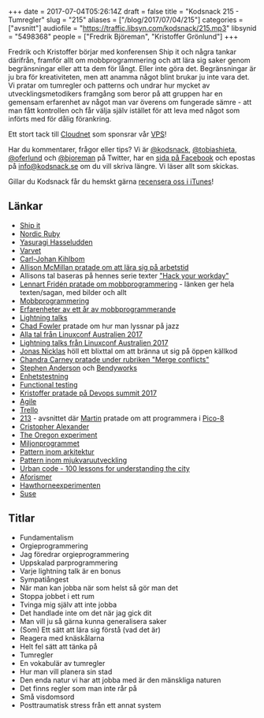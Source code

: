 +++
date = 2017-07-04T05:26:14Z
draft = false
title = "Kodsnack 215 - Tumregler"
slug = "215"
aliases = ["/blog/2017/07/04/215"]
categories = ["avsnitt"]
audiofile = "https://traffic.libsyn.com/kodsnack/215.mp3"
libsynid = "5498368"
people = ["Fredrik Björeman", "Kristoffer Grönlund"]
+++

Fredrik och Kristoffer börjar med konferensen Ship it och några tankar därifrån, framför allt om mobbprogrammering och att lära sig saker genom begränsningar eller att ta dem för långt. Eller inte göra det. Begränsningar är ju bra för kreativiteten, men att anamma något blint brukar ju inte vara det. Vi pratar om tumregler och patterns och undrar hur mycket av utvecklingsmetodikers framgång som beror på att gruppen har en gemensam erfarenhet av något man var överens om fungerade sämre - att man fått kontrollen och får välja själv istället för att leva med något som införts med för dålig förankring.

Ett stort tack till [Cloudnet](http://www.cloudnet.se) som sponsrar vår [VPS](http://en.wikipedia.org/wiki/Virtual_private_server)!

Har du kommentarer, frågor eller tips? Vi är [@kodsnack](https://www.twitter.com/kodsnack), [@tobiashieta](https://www.twitter.com/tobiashieta), [@oferlund](https://www.twitter.com/oferlund) och [@bjoreman](https://www.twitter.com/bjoreman) på Twitter, har en [sida på Facebook](https://www.facebook.com/kodsnack) och epostas på [info@kodsnack.se](mailto:info@kodsnack.se) om du vill skriva längre. Vi läser allt som skickas.

Gillar du Kodsnack får du hemskt gärna [recensera oss i iTunes](http://itunes.apple.com/se/podcast/kodsnack/id561631498?l=en)!

## Länkar ##
* [Ship it](https://shipitconf.org/)
* [Nordic Ruby](https://shipitconf.org/)
* [Yasuragi Hasseludden](https://yasuragi.se/)
* [Varvet](https://www.varvet.com/)
* [Carl-Johan Kihlbom](https://twitter.com/cjse)
* [Allison McMillan pratade om att lära sig på arbetstid](https://shipitconf.org/speakers.html#allison)
* Allisons tal baseras på hennes serie texter ["Hack your workday"](http://daydreamsinruby.com/hack-your-workday-p1/)
* [Lennart Fridén pratade om mobbprogrammering](http://codecoupled.org/2017/06/23/mob-it/) - länken ger hela texten/sagan, med bilder och allt
* [Mobbprogrammering](https://en.wikipedia.org/wiki/Mob_programming)
* [Erfarenheter av ett år av mobbprogrammerande](https://engineering.klarna.com/a-year-of-mob-programming-e8cc7543ac2)
* [Lightning talks](https://en.wikipedia.org/wiki/Lightning_talk)
* [Chad Fowler](https://twitter.com/chadfowler) pratade om hur man lyssnar på jazz
* [Alla tal från Linuxconf Australien 2017](https://www.youtube.com/user/linuxconfau2017)
* [Lightning talks från Linuxconf Australien 2017](https://www.youtube.com/watch?v=brNmfD1Lb7M&feature=youtu.be&t=1471)
* [Jonas Nicklas](https://twitter.com/jonicklas) höll ett blixttal om att bränna ut sig på öppen källkod
* [Chandra Carney pratade under rubriken "Merge conflicts"](https://shipitconf.org/speakers.html#chandra)
* [Stephen Anderson](https://twitter.com/bendycode) och [Bendyworks](https://bendyworks.com/)
* [Enhetstestning](https://en.wikipedia.org/wiki/Unit_testing)
* [Functional testing](https://en.wikipedia.org/wiki/Functional_testing)
* [Kristoffer pratade på Devops summit 2017](http://techworld.event.idg.se/event/devops-summit/)
* [Agile](https://en.wikipedia.org/wiki/Agile_software_development)
* [Trello](https://en.wikipedia.org/wiki/Trello)
* [213](https://kodsnack.se/213/) - avsnittet där [Martin](https://twitter.com/grapefrukt/) pratade om att programmera i [Pico-8](https://www.lexaloffle.com/pico-8.php)
* [Cristopher Alexander](https://en.wikipedia.org/wiki/Christopher_Alexander)
* [The Oregon experiment](https://en.wikipedia.org/wiki/The_Oregon_Experiment)
* [Miljonprogrammet](https://sv.wikipedia.org/wiki/Miljonprogrammet)
* [Pattern inom arkitektur](https://en.wikipedia.org/wiki/Pattern_%28architecture%29)
* [Pattern inom mjukvaruutveckling](https://en.wikipedia.org/wiki/Architectural_pattern)
* [Urban code - 100 lessons for understanding the city](https://mitpress.mit.edu/books/urban-code)
* [Aforismer](https://en.wikipedia.org/wiki/Aphorism)
* [Hawthorneexperimenten](https://en.wikipedia.org/wiki/Hawthorne_effect)
* [Suse](https://en.wikipedia.org/wiki/SUSE)

## Titlar ##
* Fundamentalism
* Orgieprogrammering
* Jag föredrar orgieprogrammering
* Uppskalad parprogrammering
* Varje lightning talk är en bonus
* Sympatiångest
* När man kan jobba när som helst så gör man det
* Stoppa jobbet i ett rum
* Tvinga mig själv att inte jobba
* Det handlade inte om det när jag gick dit
* Man vill ju så gärna kunna generalisera saker
* (Som) Ett sätt att lära sig förstå (vad det är)
* Reagera med knäskålarna
* Helt fel sätt att tänka på
* Tumregler
* En vokabulär av tumregler
* Hur man vill planera sin stad
* Den enda natur vi har att jobba med är den mänskliga naturen
* Det finns regler som man inte rår på
* Små visdomsord
* Posttraumatisk stress från ett annat system